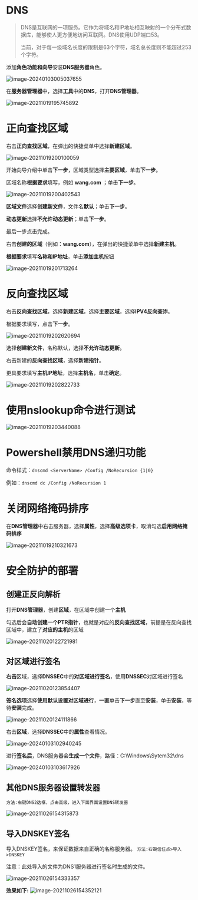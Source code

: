# DNS

> DNS是互联网的一项服务。它作为将域名和IP地址相互映射的一个分布式数据库，能够使人更方便地访问互联网。DNS使用UDP端口53。
>
> 当前，对于每一级域名长度的限制是63个字符，域名总长度则不能超过253个字符。



添加**角色功能和向导**安装**DNS服务器**角色。

![image-20240103005037655](images/DNS.assets/image-20240103005037655.png)

在**服务器管理器**中，选择**工具**中的**DNS**，打开**DNS管理器**。

![image-20211019195745892](images/DNS.assets/image-20211019195745892.png)



# 正向查找区域

右击**正向查找区域**，在弹出的快捷菜单中选择**新建区域**。

![image-20211019200100059](images/DNS.assets/image-20211019200100059.png)

开始向导介绍中单击**下一步**，区域类型选择**主要区域**，单击**下一步**。

区域名称**根据要求**填写，例如 **wang.com** ；单击**下一步**。

![image-20211019200402543](images/DNS.assets/image-20211019200402543.png)

**区域文件**选择**创建新文件**，文件名**默认**；单击**下一步**。

**动态更新**选择**不允许动态更新**；单击**下一步**。

最后一步点击完成。

右击**创建的区域**（例如：**wang.com**），在弹出的快捷菜单中选择**新建主机**。

**根据要求**填写**名称和IP地址**，单击**添加主机**按钮

![image-20211019201713264](images/DNS.assets/image-20211019201713264.png)

# 反向查找区域

右击**反向查找区域**，选择**新建区域**，选择**主要区域**，选择**IPV4反向查诈**。

根据要求填写，点击**下一步**。

![image-20211019202620694](images/DNS.assets/image-20211019202620694.png)

选择**创建新文件**，名称默认，选择**不允许动态更新**。

右击新建的**反向查找区域**，选择**新建指针**。

更具要求填写**主机IP地址**，选择**主机名**，单击**确定**。

![image-20211019202822733](images/DNS.assets/image-20211019202822733.png)



# 使用nslookup命令进行测试

![image-20211019203440088](images/DNS.assets/image-20211019203440088.png)



# **Powershell**禁用**DNS**递归功能

命令样式：`dnscmd <ServerName> /Config /NoRecursion {1|0}`

例如：`dnscmd dc /Config /NoRecursion 1`



# 关闭网络掩码排序

在**DNS管理器**中右击服务器，选择**属性**，选择**高级选项卡**，取消勾选**启用网络掩码排序**

![image-20211019210321673](images/DNS.assets/image-20211019210321673.png)



# 安全防护的部署

## 创建正反向解析

打开**DNS管理器**，创建**区域**，在区域中创建一个**主机**

勾选后会**自动创建一个PTR指针**，也就是对应的**反向查找区域**，前提是在反向查找区域中，建立了**对应的主机**的区域

![image-20211020122721981](images/DNS.assets/image-20211020122721981.png)

## 对区域进行签名

**右击**区域，选择**DNSSEC**中的**对区域进行签名**，使用**DNSSEC**对区域进行签名

![image-20211020123854407](images/DNS.assets/image-20211020123854407.png)

**签名选项**选择**使用默认设置对区域进行**，**一直**单击**下一步**直至**安装**，单击**安装**，等待**安装**完成。

![image-20211020124111866](images/DNS.assets/image-20211020124111866.png)

右击**区域**，选择**DNSSEC**中的**属性**查看情况。

![image-20240103102940245](images/DNS.assets/image-20240103102940245.png)



进行**签名后**，DNS服务器会**生成一个文件**，路径：C:\Windows\Sytem32\dns

![image-20240103103617926](images/DNS.assets/image-20240103103617926.png)



## 其他DNS服务器设置转发器

`方法:右键DNS2选框，点击高级，进入下面界面设置DNS转发器`

![image-20211026154315873](images/DNS.assets/image-20211026154315873.png)



## 导入DNSKEY签名

导入DNSKEY签名，来保证数据来自正确的名称服务器。
`方法:右键信任点>导入>DNSKEY`

注意：此处导入的文件为DNS1服务器进行签名时生成的文件。

![image-20211026154333357](images/DNS.assets/image-20211026154333357.png)

**效果如下:**
![image-20211026154352121](images/DNS.assets/image-20211026154352121.png)

